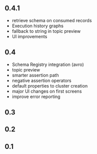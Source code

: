 ## 0.4.1

- retrieve schema on consumed records
- Execution history graphs
- fallback to string in topic preview
- UI improvements

## 0.4

- Schema Registry integration (avro)
- topic preview
- smarter assertion path
- negative assertion operators
- default properties to cluster creation
- major UI changes on first screens
- improve error reporting

## 0.3

## 0.2

## 0.1
